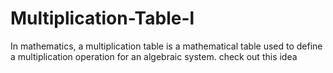 # Multiplication-Table-l
In mathematics, a multiplication table is a mathematical table used to define a multiplication operation for an algebraic system.
check out this idea
